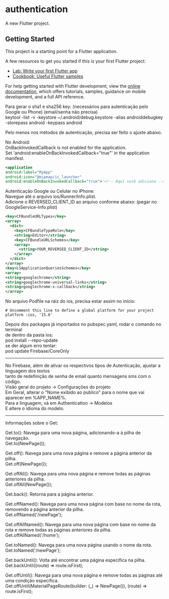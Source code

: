 # authentication

A new Flutter project.

## Getting Started

This project is a starting point for a Flutter application.

A few resources to get you started if this is your first Flutter project:

- [Lab: Write your first Flutter app](https://docs.flutter.dev/get-started/codelab)
- [Cookbook: Useful Flutter samples](https://docs.flutter.dev/cookbook)

For help getting started with Flutter development, view the
[online documentation](https://docs.flutter.dev/), which offers tutorials,
samples, guidance on mobile development, and a full API reference.

Para gerar o sha1 e sha256 key: (necessários para autenticação pelo Google ou Phone) (email/senha não precisa)  
keytool -list -v -keystore ~/.android/debug.keystore -alias androiddebugkey -storepass android -keypass android

Pelo menos nos métodos de autenticação, precisa ser feito o ajuste abaixo.

No Android:  
OnBackInvokedCallback is not enabled for the application.  
Set 'android:enableOnBackInvokedCallback="true"' in the application manifest.  
```xml
<application
android:label="MyApp"
android:icon="@mipmap/ic_launcher"
android:enableOnBackInvokedCallback="true"> <!-- Aqui você adiciona -->
```

Autenticação Google ou Celular no iPhone:  
Navegue até o arquivo ios/Runner/Info.plist.  
Adicione o REVERSED_CLIENT_ID ao arquivo conforme abaixo: (pegar no GoogleService-Info.plist)  
```xml
<key>CFBundleURLTypes</key>
<array>
  <dict>
    <key>CFBundleTypeRole</key>
    <string>Editor</string>
    <key>CFBundleURLSchemes</key>
    <array>
      <string>YOUR_REVERSED_CLIENT_ID</string>
    </array>
  </dict>
</array>
<key>LSApplicationQueriesSchemes</key>
<array>
<string>googlechrome</string>
<string>googlechrome-universal-links</string>
<string>googlechrome-x-callback</string>
</array>
```

No arquivo Podfile na raiz do ios, precisa estar assim no início:  
```text
# Uncomment this line to define a global platform for your project  
platform :ios, '15.6'  
```

Depois dos packages já importados no pubspec.yaml, rodar o comando no terminal  
de dentro da pasta ios:  
pod install --repo-update  
se der algum erro tentar:  
pod update Firebase/CoreOnly  

-------------

No Firebase, além de ativar os respectivos tipos de Autenticação, ajustar a linguagem dos textos  
tanto de redefinição de senha de email quanto mensagens sms com o código.  
Visão geral do projeto -> Configurações do projeto  
Em Geral, alterar o "Nome exibido ao publico" para o nome que vai aparecer em %APP_NAME%.  
Para a linguagem, vá em Authentication -> Modelos  
E altere o idioma do modelo.

---------------
Informações sobre o Get:

Get.to(): Navega para uma nova página, adicionando-a à pilha de navegação.  
Get.to(NewPage());

Get.off(): Navega para uma nova página e remove a página anterior da pilha.  
Get.off(NewPage());

Get.offAll(): Navega para uma nova página e remove todas as páginas anteriores da pilha.  
Get.offAll(NewPage());

Get.back(): Retorna para a página anterior.

Get.offNamed(): Navega para uma nova página com base no nome da rota, removendo a página anterior da pilha.  
Get.offNamed('/newPage');

Get.offAllNamed(): Navega para uma nova página com base no nome da rota e remove todas as páginas anteriores da pilha.  
Get.offAllNamed('/home');

Get.toNamed(): Navega para uma nova página usando o nome da rota.  
Get.toNamed('/newPage');

Get.backUntil(): Volta até encontrar uma página específica na pilha.  
Get.backUntil((route) => route.isFirst);

Get.offUntil(): Navega para uma nova página e remove todas as páginas até uma condição específica.  
Get.offUntil(MaterialPageRoute(builder: (_) => NewPage()), (route) => route.isFirst);
